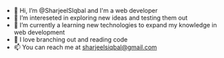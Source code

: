 - 👋 Hi, I’m @SharjeelSIqbal and I'm a web developer
- 👀 I’m intereseted in exploring new ideas and testing them out
- 🌱 I’m currently a learning new technologies to expand my knowledge in web development
- 💞️ I love branching out and reading code
- 📫 You can reach me at sharjeelsiqbal@gmail.com

<!---
SharjeelSIqbal/SharjeelSIqbal is a ✨ special ✨ repository because its `README.md` (this file) appears on your GitHub profile.
You can click the Preview link to take a look at your changes.
--->
